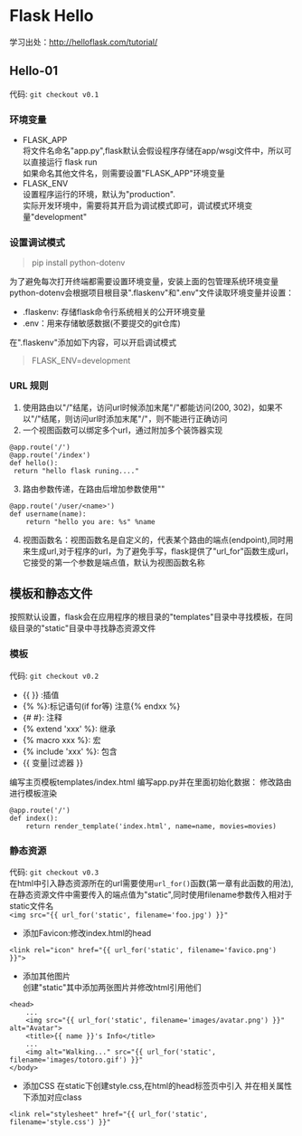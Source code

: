 # Flask Hello
学习出处：http://helloflask.com/tutorial/
## Hello-01
代码: `git checkout v0.1`
### 环境变量
- FLASK_APP  
将文件名命名"app.py",flask默认会假设程序存储在app/wsgi文件中，所以可以直接运行 flask run  
如果命名其他文件名，则需要设置"FLASK_APP"环境变量
- FLASK_ENV  
设置程序运行的环境，默认为"production".  
实际开发环境中，需要将其开启为调试模式即可，调试模式环境变量"development"

### 设置调试模式
> pip install python-dotenv  

为了避免每次打开终端都需要设置环境变量，安装上面的包管理系统环境变量  
python-dotenv会根据项目根目录".flaskenv"和".env"文件读取环境变量并设置：  
- .flaskenv: 存储flask命令行系统相关的公开环境变量
- .env：用来存储敏感数据(不要提交的git仓库)

在".flaskenv"添加如下内容，可以开启调试模式
> FLASK_ENV=development  

### URL 规则
  1. 使用路由以"/"结尾，访问url时候添加末尾"/"都能访问(200, 302)，如果不以"/"结尾，则访问url时添加末尾"/"，则不能进行正确访问
  2. 一个视图函数可以绑定多个url，通过附加多个装饰器实现
   ```
@app.route('/')
@app.route('/index')
def hello():
    return "hello flask runing...."
   ```
  3. 路由参数传递，在路由后增加参数使用"<param>"
```
@app.route('/user/<name>')
def username(name):
    return "hello you are: %s" %name
```
   4. 视图函数名：视图函数名是自定义的，代表某个路由的端点(endpoint),同时用来生成url,对于程序的url，为了避免手写，flask提供了"url_for"函数生成url，它接受的第一个参数是端点值，默认为视图函数名称
## 模板和静态文件
按照默认设置，flask会在应用程序的根目录的"templates"目录中寻找模板，在同级目录的"static"目录中寻找静态资源文件
### 模板
代码: `git checkout v0.2`  
- {{  }} :插值
- {% %}:标记语句(if for等) 注意{% endxx %}
- {#  #}: 注释
- {% extend 'xxx' %}: 继承
- {% macro xxx %}: 宏
- {% include 'xxx' %}: 包含
- {{ 变量|过滤器 }}

编写主页模板templates/index.html
编写app.py并在里面初始化数据：
修改路由进行模板渲染
```
@app.route('/')
def index():
    return render_template('index.html', name=name, movies=movies)
```

### 静态资源
代码: `git checkout v0.3`   
在html中引入静态资源所在的url需要使用`url_for()`函数(第一章有此函数的用法),在静态资源文件中需要传入的端点值为"static",同时使用filename参数传入相对于static文件名  
`<img src="{{ url_for('static', filename='foo.jpg') }}"`

- 添加Favicon:修改index.html的head
```
<link rel="icon" href="{{ url_for('static', filename='favico.png') }}">
```
- 添加其他图片  
创建"static"其中添加两张图片并修改html引用他们
```
<head>
    ...
    <img src="{{ url_for('static', filename='images/avatar.png') }}" alt="Avatar">
    <title>{{ name }}'s Info</title>
    ...
    <img alt="Walking..." src="{{ url_for('static', filename='images/totoro.gif') }}"
</body>
```
- 添加CSS
在static下创建style.css,在html的head标签页中引入 并在相关属性下添加对应class

`<link rel="stylesheet" href="{{ url_for('static', filename='style.css') }}" `












